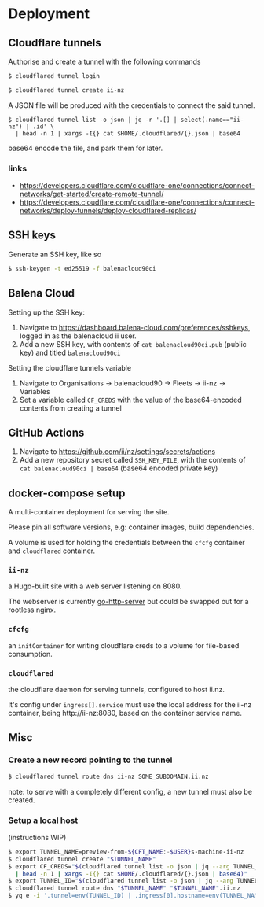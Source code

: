 # Deployment

## Cloudflare tunnels

Authorise and create a tunnel with the following commands

```sh
$ cloudflared tunnel login

$ cloudflared tunnel create ii-nz
```

A JSON file will be produced with the credentials to connect the said tunnel.

```
$ cloudflared tunnel list -o json | jq -r '.[] | select(.name=="ii-nz") | .id' \
  | head -n 1 | xargs -I{} cat $HOME/.cloudflared/{}.json | base64
```

base64 encode the file, and park them for later.

### links
- https://developers.cloudflare.com/cloudflare-one/connections/connect-networks/get-started/create-remote-tunnel/
- https://developers.cloudflare.com/cloudflare-one/connections/connect-networks/deploy-tunnels/deploy-cloudflared-replicas/

## SSH keys

Generate an SSH key, like so

```sh
$ ssh-keygen -t ed25519 -f balenacloud90ci
```

## Balena Cloud

Setting up the SSH key:

1. Navigate to https://dashboard.balena-cloud.com/preferences/sshkeys, logged in as the balenacloud ii user.
2. Add a new SSH key, with contents of `cat balenacloud90ci.pub` (public key) and titled `balenacloud90ci`

Setting the cloudflare tunnels variable

1. Navigate to Organisations -> balenacloud90 -> Fleets -> ii-nz -> Variables
2. Set a variable called `CF_CREDS` with the value of the base64-encoded contents from creating a tunnel

## GitHub Actions

1. Navigate to https://github.com/ii/nz/settings/secrets/actions
2. Add a new repository secret called `SSH_KEY_FILE`, with the contents of `cat balenacloud90ci | base64` (base64 encoded private key)

## docker-compose setup

A multi-container deployment for serving the site.

Please pin all software versions, e.g: container images, build dependencies.

A volume is used for holding the credentials between the `cfcfg` container and `cloudflared` container.

### `ii-nz`

a Hugo-built site with a web server listening on 8080.

The webserver is currently [go-http-server](https://gitlab.com/BobyMCbobs/go-http-server) but could be swapped out for a rootless nginx.

### `cfcfg`

an `initContainer` for writing cloudflare creds to a volume for file-based consumption.

### `cloudflared`

the cloudflare daemon for serving tunnels, configured to host ii.nz.

It's config under `ingress[].service` must use the local address for the ii-nz container, being http://ii-nz:8080, based on the container service name.

## Misc

### Create a new record pointing to the tunnel

```sh
$ cloudflared tunnel route dns ii-nz SOME_SUBDOMAIN.ii.nz
```

note: to serve with a completely different config, a new tunnel must also be created.

### Setup a local host

(instructions WIP)

```sh
$ export TUNNEL_NAME=preview-from-${CFT_NAME:-$USER}s-machine-ii-nz
$ cloudflared tunnel create "$TUNNEL_NAME"
$ export CF_CREDS="$(cloudflared tunnel list -o json | jq --arg TUNNEL_NAME "$TUNNEL_NAME" -r '.[] | select(.name==$TUNNEL_NAME) | .id' \
  | head -n 1 | xargs -I{} cat $HOME/.cloudflared/{}.json | base64)"
$ export TUNNEL_ID="$(cloudflared tunnel list -o json | jq --arg TUNNEL_NAME "$TUNNEL_NAME" -r '.[] | select(.name==$TUNNEL_NAME) | .id')"
$ cloudflared tunnel route dns "$TUNNEL_NAME" "$TUNNEL_NAME".ii.nz
$ yq e -i '.tunnel=env(TUNNEL_ID) | .ingress[0].hostname=env(TUNNEL_NAME)+".ii.nz"' cloudflared-config.yaml
```
